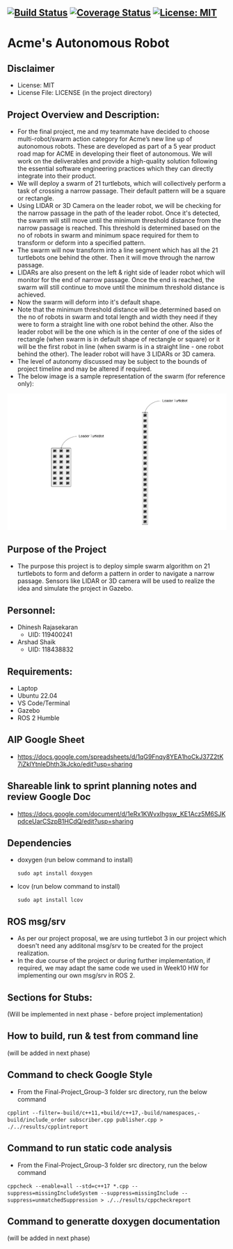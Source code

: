 [![Build Status](https://github.com/stark-2000/Final-Project_Group-3/actions/workflows/build_and_coveralls.yml/badge.svg)](https://github.com/stark-2000/Final-Project_Group-3/actions/workflows/build_and_coveralls.yml)
[![Coverage Status](https://coveralls.io/repos/github/stark-2000/Final-Project_Group-3/badge.svg?branch=main)](https://coveralls.io/github/stark-2000/Final-Project_Group-3?branch=main)
[![License: MIT](https://img.shields.io/badge/License-MIT-yellow.svg)](https://opensource.org/licenses/MIT)
---
# Acme's Autonomous Robot

## Disclaimer
 - License: MIT  
 - License File: LICENSE (in the project directory)
   
## Project Overview and Description:
 - For the final project, me and my teammate have decided to choose multi-robot/swarm action category for Acme’s new line up of autonomous robots. These are developed as part of a 5 year product road map for ACME in developing their fleet of autonomous. We will work on the deliverables and provide a high-quality solution following the essential software engineering practices which they can directly integrate into their product.
 - We will deploy a swarm of 21 turtlebots, which will collectively perform a task of crossing a narrow passage. Their default pattern will be a square or rectangle. 
 - Using LIDAR or 3D Camera on the leader robot, we will be checking for the narrow passage in the path of the leader robot. Once it's detected, the swarm will still move until the minimum threshold distance from the narrow passage is reached. This threshold is determined based on the no of robots in swarm and minimum space required for them to transform or deform into a specified pattern.
 - The swarm will now transform into a line segment which has all the 21 turtlebots one behind the other. Then it will move through the narrow passage.
 - LIDARs are also present on the left & right side of leader robot which will monitor for the end of narrow passage. Once the end is reached, the swarm will still continue to move until the minimum threshold distance is achieved. 
 - Now the swarm will deform into it's default shape.
 - Note that the minimum threshold distance will be determined based on the no of robots in swarm and total length and width they need if they were to form a straight line with one robot behind the other. Also the leader robot will be the one which is in the center of one of the sides of rectangle (when swarm is in default shape of rectangle or square) or it will be the first robot in line (when swarm is in a straight line - one robot behind the other). The leader robot will have 3 LIDARs or 3D camera.
 - The level of autonomy discussed may be subject to the bounds of project timeline and may be altered if required.
 - The below image is a sample representation of the swarm (for reference only):

 ![My Image](./readme_image/TurtleBot_Swarm_Sample.jpg)


## Purpose of the Project
 - The purpose this project is to deploy simple swarm algorithm on 21 turtlebots to form and deform a pattern in order to navigate a narrow passage. Sensors like LIDAR or 3D camera will be  used to realize the idea and simulate the project in Gazebo.
 
## Personnel:
 - Dhinesh Rajasekaran 
    - UID: 119400241
 - Arshad Shaik
    - UID: 118438832

## Requirements: 
 - Laptop
 - Ubuntu 22.04
 - VS Code/Terminal
 - Gazebo
 - ROS 2 Humble
 
## AIP Google Sheet
 - https://docs.google.com/spreadsheets/d/1qG9Fnqy8YEA1hoCkJ37Z2tK7iZklYtnleDhth3kJcko/edit?usp=sharing

## Shareable link to sprint planning notes and review Google Doc
 - https://docs.google.com/document/d/1eRx1KWvxIhgsw_KE1Acz5M6SJKpdceUarCSzpB1HCdQ/edit?usp=sharing
 
## Dependencies
 - doxygen (run below command to install)
   ```
   sudo apt install doxygen
   ```
 - lcov (run below command to install)
   ```
   sudo apt install lcov
   ```
## ROS msg/srv
- As per our project proposal, we are using turtlebot 3 in our project which doesn't need any additonal msg/srv to be created for the project realization. 
- In the due course of the project or during further implementation, if required, we may adapt the same code we used in Week10 HW for implementing our own msg/srv in ROS 2. 

## Sections for Stubs:
(Will be implemented in next phase - before project implementation)

## How to build, run & test from command line
(will be added in next phase)

## Command to check Google Style
- From the Final-Project_Group-3 folder src directory, run the below command
```
cpplint --filter=-build/c++11,+build/c++17,-build/namespaces,-build/include_order subscriber.cpp publisher.cpp > ./../results/cpplintreport
```
## Command to run static code analysis
- From the Final-Project_Group-3 folder src directory, run the below command
```
cppcheck --enable=all --std=c++17 *.cpp --suppress=missingIncludeSystem --suppress=missingInclude --suppress=unmatchedSuppression > ./../results/cppcheckreport
```
## Command to generatte doxygen documentation
(will be added in next phase)
